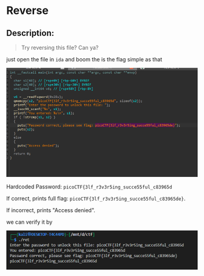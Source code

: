 # **Reverse**

## Description:

> Try reversing this file? Can ya?

just open the file in `ida` and boom the is the flag simple as that 

![flag](./img/flag.png)

Hardcoded Password: `picoCTF{3lf_r3v3r5ing_succe55ful_c83965d`

If correct, prints full flag: `picoCTF{3lf_r3v3r5ing_succe55ful_c83965de}`.

If incorrect, prints "Access denied".


we can verify it by

![result](./img/result.png)